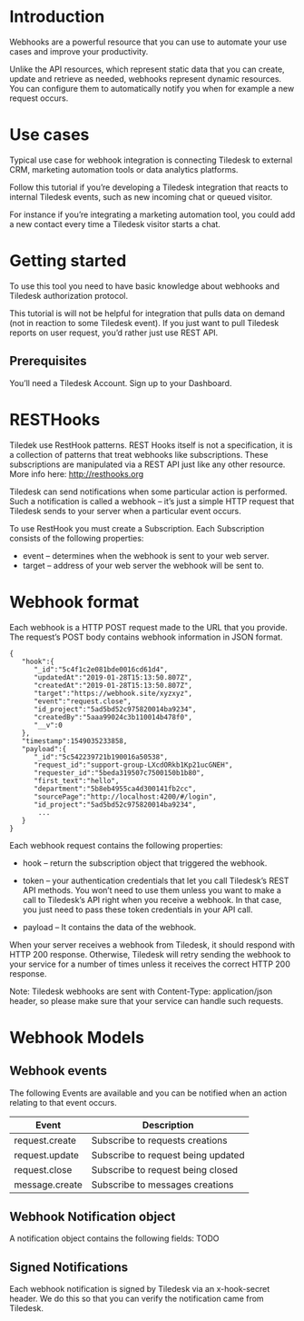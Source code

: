 # Introduction
Webhooks are a powerful resource that you can use to automate your use cases and improve your productivity.

Unlike the API resources, which represent static data that you can create, update and retrieve as needed, webhooks represent dynamic resources. You can configure them to automatically notify you when for example a new request occurs.


# Use cases
Typical use case for webhook integration is connecting Tiledesk to external CRM, marketing automation tools or data analytics platforms.

Follow this tutorial if you’re developing a Tiledesk integration that reacts to internal Tiledesk events, such as new incoming chat or queued visitor.

For instance if you’re integrating a marketing automation tool, you could add a new contact every time a Tiledesk visitor starts a chat.



# Getting started

To use this tool you need to have basic knowledge about webhooks and Tiledesk authorization protocol.

This tutorial is will not be helpful for integration that pulls data on demand (not in reaction to some Tiledesk event). If you just want to pull Tiledesk reports on user request, you’d rather just use REST API.

## Prerequisites
You’ll need a Tiledesk Account. Sign up to your Dashboard.

# RESTHooks
Tiledek use RestHook patterns. REST Hooks itself is not a specification, it is a collection of patterns that treat webhooks like subscriptions. These subscriptions are manipulated via a REST API just like any other resource. 
More info here: http://resthooks.org

Tiledesk can send notifications when some particular action is performed. Such a notification is called a webhook – it’s just a simple HTTP request that Tiledesk sends to your server when a particular event occurs. 

To use RestHook you must create a Subscription. Each Subscription consists of the following properties:

* event – determines when the webhook is sent to your web server.
* target – address of your web server the webhook will be sent to.


# Webhook format

Each webhook is a HTTP POST request made to the URL that you provide. The request’s POST body contains webhook information in JSON format.


```
{
   "hook":{
      "_id":"5c4f1c2e081bde0016cd61d4",
      "updatedAt":"2019-01-28T15:13:50.807Z",
      "createdAt":"2019-01-28T15:13:50.807Z",
      "target":"https://webhook.site/xyzxyz",
      "event":"request.close",
      "id_project":"5ad5bd52c975820014ba9234",
      "createdBy":"5aaa99024c3b110014b478f0",
      "__v":0
   },
   "timestamp":1549035233858,
   "payload":{
      "_id":"5c542239721b190016a50538",
      "request_id":"support-group-LXcdORkb1Kp21ucGNEH",
      "requester_id":"5beda319507c7500150b1b80",
      "first_text":"hello",
      "department":"5b8eb4955ca4d300141fb2cc",
      "sourcePage":"http://localhost:4200/#/login",
      "id_project":"5ad5bd52c975820014ba9234",
       ...
   }
}
```

Each webhook request contains the following properties:

* hook – return the subscription object that triggered the webhook. 

* token – your authentication credentials that let you call Tiledesk’s REST API methods. You won’t need to use them unless you want to make a call to Tiledesk’s API right when you receive a webhook. In that case, you just need to pass these token credentials in your API call. 

* payload – It contains the data of the webhook.

When your server receives a webhook from Tiledesk, it should respond with HTTP 200 response. Otherwise, Tiledesk will retry sending the webhook to your service for a number of times unless it receives the correct HTTP 200 response.

Note: Tiledesk webhooks are sent with Content-Type: application/json header, so please make sure that your service can handle such requests.


# Webhook Models
## Webhook events

The following Events are available and you can be notified when an action relating to that event occurs. 

| Event          | Description                        |
|----------------|------------------------------------|
| request.create | Subscribe to requests creations    |
| request.update | Subscribe to request being updated |
| request.close  | Subscribe to request being closed  |
| message.create | Subscribe to messages creations    |


## Webhook Notification object
A notification object contains the following fields:
TODO


## Signed Notifications
Each webhook notification is signed by Tiledesk via an x-hook-secret header. We do this so that you can verify the notification came from Tiledesk.


